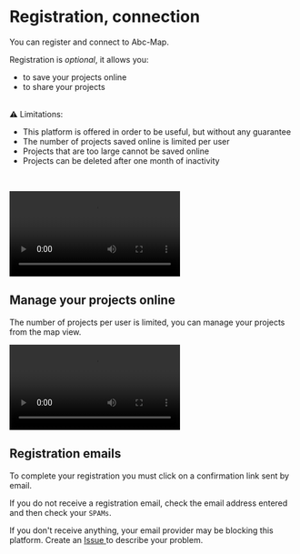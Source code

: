 <a name="registration"></a>

# Registration, connection

You can register and connect to Abc-Map.

Registration is _optional_, it allows you:

- to save your projects online
- to share your projects

<br/>

<div class='alert alert-warning'>
  <div class="mb-3">⚠️ Limitations:</div> 
  <ul>
    <li>This platform is offered in order to be useful, but without any guarantee</li>
    <li>The number of projects saved online is limited per user</li>
    <li>Projects that are too large cannot be saved online</li>
    <li>Projects can be deleted after one month of inactivity</li>
  </ul>
</div>

<br/>

<video controls src="./assets/register.mp4" preload="metadata"></video>

## Manage your projects online

The number of projects per user is limited, you can manage your projects from the map view.

<video controls src="./assets/manage-remote-projects.mp4" preload="metadata"></video>

## Registration emails

To complete your registration you must click on a confirmation link sent by email.

If you do not receive a registration email, check the email address entered and then check your `SPAMs`.

If you don't receive anything, your email provider may be blocking this platform.
Create an <a href="https://gitlab.com/abc-map/abc-map/-/issues" target="_blank"> Issue </a> to describe your problem.
